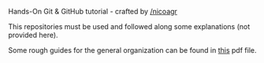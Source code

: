 Hands-On Git & GitHub tutorial - crafted by [/nicoagr](https://github.com/nicoagr)

This repositories must be used and followed along some explanations (not provided here).

Some rough guides for the general organization can be found in [this](https://raw.githubusercontent.com/nicoGHO/.github/refs/heads/master/guide.pdf) pdf file.
